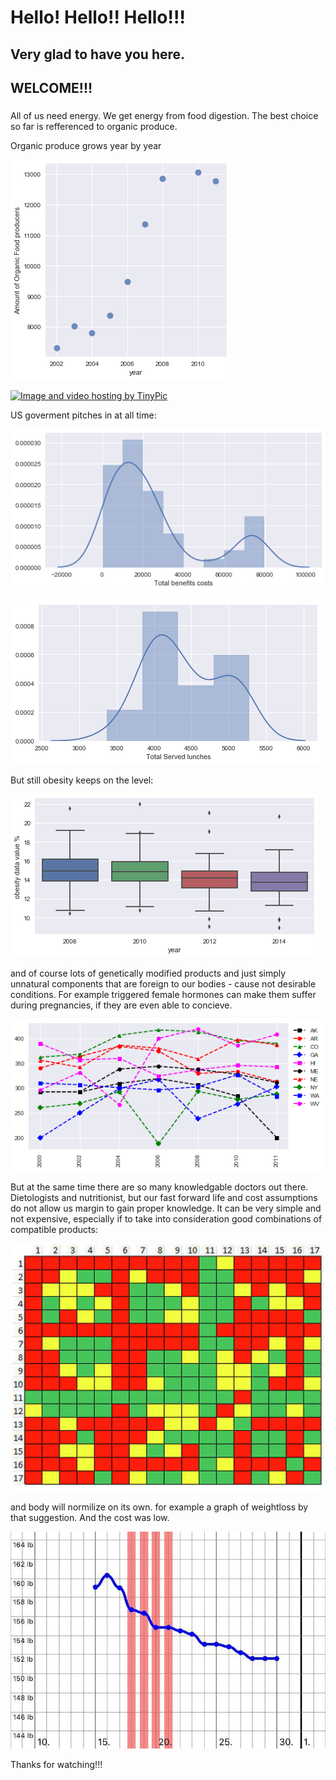 # Hello! Hello!! Hello!!!

## Very glad to have you here.

## WELCOME!!!

###
All of us need energy. We get energy from food digestion. The best choice so far is refferenced to organic produce.

Organic produce grows year by year

![Image](https://github.com/YuliannkA/YuliannkA.github.io/blob/master/Organic%20producers.png)

<a href="http://tinypic.com?ref=2dgtclu" target="_blank"><img src="http://i63.tinypic.com/2dgtclu.jpg" border="0" alt="Image and video hosting by TinyPic"></a>

US goverment pitches in at all time:

![Image](https://github.com/YuliannkA/YuliannkA.github.io/blob/master/totalbenefitscosts.png)

![Image](https://github.com/YuliannkA/YuliannkA.github.io/blob/master/index.png)

But still obesity keeps on the level:

![Image](https://github.com/YuliannkA/YuliannkA.github.io/blob/master/obesity.png)

and of course lots of genetically modified products and just simply unnatural components that are foreign to our bodies - cause not desirable conditions. For example triggered female hormones can make them suffer during pregnancies, if they are even able to concieve.

![Image](https://github.com/YuliannkA/YuliannkA.github.io/blob/master/pregnancies.png)

But at the same time there are so many knowledgable doctors out there. Dietologists and nutritionist, but our fast forward life and cost assumptions do not allow us margin to gain proper knowledge.
 It can be very simple and not expensive, especially if to take into consideration good combinations of compatible products:
 
 ![Image](https://github.com/YuliannkA/YuliannkA.github.io/blob/master/combinationspng.png)
 
 and body will normilize on its own.
 for example a graph of weightloss by that suggestion. And the cost was low.

![Image](https://github.com/YuliannkA/YuliannkA.github.io/blob/master/27583258_1819746038098136_1952118238_n.jpg)

Thanks for watching!!!

